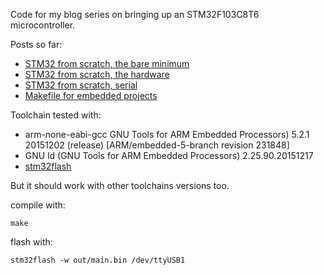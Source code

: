 Code for my blog series on bringing up an STM32F103C8T6 microcontroller.

Posts so far:

 * [STM32 from scratch, the bare minimum](http://tty.uchuujin.de/2016/02/stm32-from-scratch-bare-minimals/)
 * [STM32 from scratch, the hardware](http://tty.uchuujin.de/2016/02/stm32-from-scratch-the-hardware/)
 * [STM32 from scratch, serial](http://tty.uchuujin.de/2016/02/stm32-from-scratch-serial/)
 * [Makefile for embedded projects](http://tty.uchuujin.de/2016/02/stm32-from-scratch-makefile/)

Toolchain tested with:

 * arm-none-eabi-gcc GNU Tools for ARM Embedded Processors) 5.2.1 20151202 (release) [ARM/embedded-5-branch revision 231848]
 * GNU ld (GNU Tools for ARM Embedded Processors) 2.25.90.20151217
 * [stm32flash](https://sourceforge.net/projects/stm32flash/)

But it should work with other toolchains versions too.

compile with:

```
make
```

flash with:
```
stm32flash -w out/main.bin /dev/ttyUSB1
```
